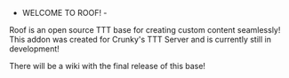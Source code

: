 - WELCOME TO ROOF! -

Roof is an open source TTT base for creating custom content seamlessly!
This addon was created for Crunky's TTT Server and is currently still in development!

There will be a wiki with the final release of this base!
